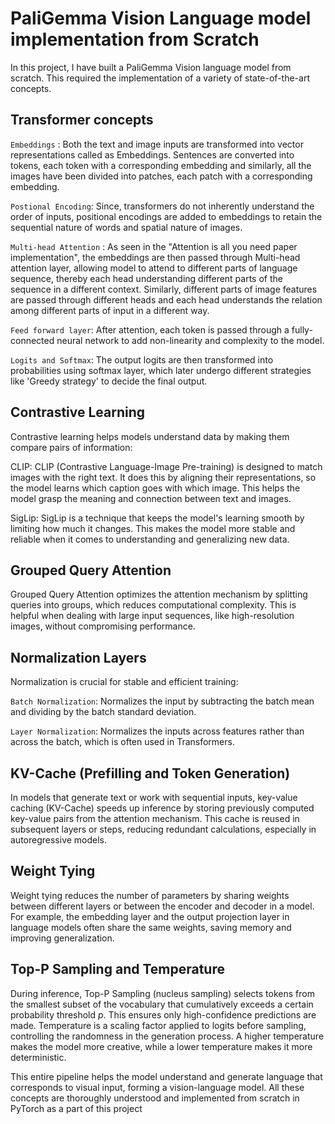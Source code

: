 # PaliGemma Vision Language model implementation from Scratch

In this project, I have built a PaliGemma Vision language model from scratch. This required the implementation of a variety of state-of-the-art concepts.

## Transformer concepts

`Embeddings` : Both the text and image inputs are transformed into vector representations called as Embeddings. Sentences are converted into tokens, each token with a corresponding embedding and similarly, all the images have been divided into patches, each patch with a corresponding embedding.

`Postional Encoding`: Since, transformers do not inherently understand the order of inputs, positional encodings are added to embeddings to retain the sequential nature of words and spatial nature of images.

`Multi-head Attention` : As seen in the "Attention is all you need paper implementation", the embeddings are then passed through Multi-head attention layer, allowing model to attend to different parts of language sequence, thereby each head understanding different parts of the sequence in a different context. Similarly, different parts of image features are passed through different heads and each head understands the relation among different parts of input in a different way.

`Feed forward layer`: After attention, each token is passed through a fully-connected neural network to add non-linearity and complexity to the model.

`Logits and Softmax`: The output logits are then transformed into probabilities using softmax layer, which later undergo different strategies like 'Greedy strategy' to decide the final output.

## Contrastive Learning

Contrastive learning helps models understand data by making them compare pairs of information:

CLIP: CLIP (Contrastive Language-Image Pre-training) is designed to match images with the right text. It does this by aligning their representations, so the model learns which caption goes with which image. This helps the model grasp the meaning and connection between text and images.

SigLip: SigLip is a technique that keeps the model's learning smooth by limiting how much it changes. This makes the model more stable and reliable when it comes to understanding and generalizing new data.

## Grouped Query Attention

Grouped Query Attention optimizes the attention mechanism by splitting queries into groups, which reduces computational complexity. This is helpful when dealing with large input sequences, like high-resolution images, without compromising performance.

## Normalization Layers

Normalization is crucial for stable and efficient training:

`Batch Normalization`: Normalizes the input by subtracting the batch mean and dividing by the batch standard deviation.

`Layer Normalization`: Normalizes the inputs across features rather than across the batch, which is often used in Transformers.

## KV-Cache (Prefilling and Token Generation)
In models that generate text or work with sequential inputs, key-value caching (KV-Cache) speeds up inference by storing previously computed key-value pairs from the attention mechanism. This cache is reused in subsequent layers or steps, reducing redundant calculations, especially in autoregressive models.

## Weight Tying

Weight tying reduces the number of parameters by sharing weights between different layers or between the encoder and decoder in a model. For example, the embedding layer and the output projection layer in language models often share the same weights, saving memory and improving generalization.

## Top-P Sampling and Temperature
During inference, Top-P Sampling (nucleus sampling) selects tokens from the smallest subset of the vocabulary that cumulatively exceeds a certain probability threshold *p*. This ensures only high-confidence predictions are made. Temperature is a scaling factor applied to logits before sampling, controlling the randomness in the generation process. A higher temperature makes the model more creative, while a lower temperature makes it more deterministic.

This entire pipeline helps the model understand and generate language that corresponds to visual input, forming a vision-language model. All these concepts are thoroughly understood and implemented from scratch in PyTorch as a part of this project